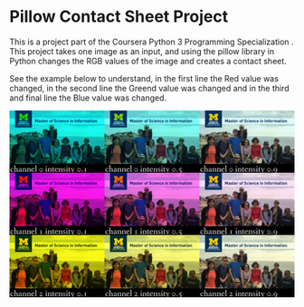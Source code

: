 # Pillow Contact Sheet Project

This is a project part of the Coursera Python 3 Programming Specialization . This project takes one image as an input, and using the pillow library in Python changes the RGB values of the image and creates a contact sheet.

See the example below to understand, in the first line the Red value was changed, in the second line the Greend value was changed and in the third and final line the Blue value was changed.

![Screenshot](example.png)
